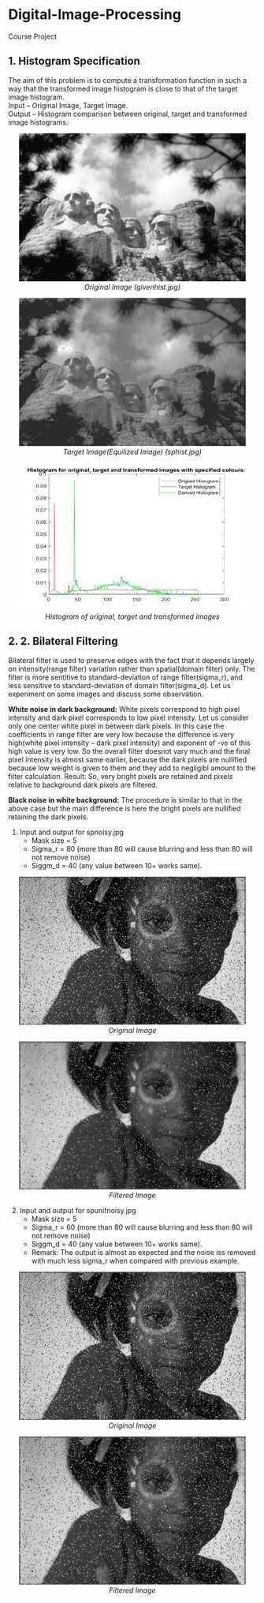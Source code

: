 # Digital-Image-Processing
Course Project

## 1. Histogram Specification

The aim of this problem is to compute a transformation function in such a way that the transformed image histogram is close to that of the target image histogram.<br>
Input – Original Image, Target Image.<br>
Output – Histogram comparison between original, target and transformed image histograms.

<p align="center">
  <img width="460" height="300" src="1.%20Histogram%20Specification/givenhist.jpg"><br>
  <em>Original Image (givenhist.jpg)</em>
</p>

<p align="center">
  <img width="460" height="300" src="1.%20Histogram%20Specification/sphist.jpg"><br>
  <em>Target Image(Equilized Image) (sphist.jpg)</em>
</p>

<p align="center">
  <img width="460" height="300" src="1.%20Histogram%20Specification/histogram_output.jpg"><br>
  <em>Histogram of original, target and transformed images</em>
</p>

## 2. 2.	Bilateral Filtering

Bilateral filter is used to preserve edges with the fact that it depends largely on intensity(range filter) variation rather than spatial(domain filter) only. The filter is more sentitive to standard-deviation of range filter(sigma_r), and less sensitive to standard-deviation of domain filter(sigma_d). Let us experiment on some images and discuss some observation.

<b>White noise in dark background:</b> White pixels correspond to high pixel intensity and dark pixel corresponds to low pixel intensity. Let us consider only one center white pixel in between dark pixels. In this case the coefficients in range filter are very low because the difference is very high(white pixel intensity – dark pixel intensity) and exponent of -ve of this high value is very low. So the overall filter  doesnot vary much and the final pixel intensity is almost same earlier, because the dark pixels are nullified because low weight is given to  them and they add to negligibl amount to the filter calculation. Result: So, very bright pixels are retained and pixels relative to background dark pixels are filtered.<br>

<b>Black noise in white background:</b> The procedure is similar to that in the above case but the main difference is here the bright pixels are nullified retaining the dark pixels. 

1. Input and output for spnoisy.jpg
   - Mask size = 5
   - Sigma_r = 80 (more than 80 will cause blurring and less than 80 will not remove noise)
   - Siggm_d = 40 (any value between 10+ works same).

<p align="center">
  <img width="460" height="300" src="2.%20Bilateral%20Filtering/gray_spnoisy.jpg"><br>
  <em>Original Image</em>
</p>

<p align="center">
  <img width="460" height="300" src="2.%20Bilateral%20Filtering/output_spnoisy.jpg"><br>
  <em>Filtered Image</em>
</p>

2. Input and output for spunifnoisy.jpg
   - Mask size = 5
   - Sigma_r = 60 (more than 80 will cause blurring and less than 80 will not remove noise)
   - Siggm_d = 40 (any value between 10+ works same).
   - Remark: The output is almost as expected and the noise iss removed with much less sigma_r when compared with previous example.

<p align="center">
  <img width="460" height="300" src="2.%20Bilateral%20Filtering/gray_spunifnoisy.jpg"><br>
  <em>Original Image</em>
</p>

<p align="center">
  <img width="460" height="300" src="2.%20Bilateral%20Filtering/output_spunifnoisy.jpg"><br>
  <em>Filtered Image</em>
</p>
